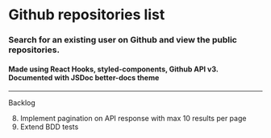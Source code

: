 # Github repositories list

### Search for an existing user on Github and view the public repositories.
#### Made using React Hooks, styled-components, Github API v3. Documented with JSDoc better-docs theme


--- 

Backlog

8. Implement pagination on API response with max 10 results per page
9. Extend BDD tests
